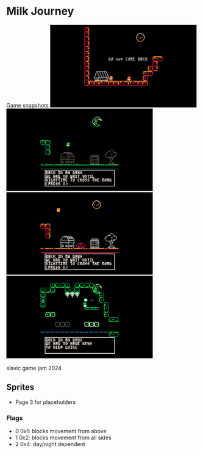 # Milk Journey
Game snapshots
![game_snapshot1](screenshots/ss1res.png)
![game_snapshot2](screenshots/ss2res.png)
![game_snapshot3](screenshots/ss3res.png)
![game_snapshot4](screenshots/ss4res.png)

slavic game jam 2024

## Sprites

- Page 3 for placeholders

### Flags

- 0 0x1: blocks movement from above
- 1 0x2: blocks movement from all sides
- 2 0x4: day/night dependent
